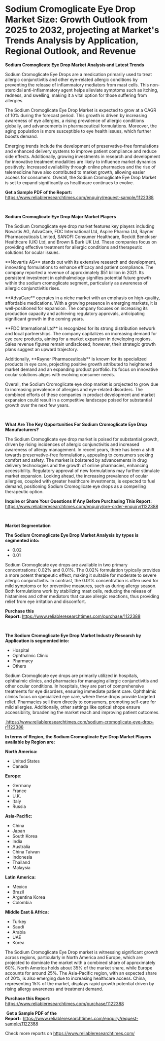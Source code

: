 <p><h1>Sodium Cromoglicate Eye Drop Market Size: Growth Outlook from 2025 to 2032, projecting at Market's Trends Analysis by Application, Regional Outlook, and Revenue</h1></p><p><strong>Sodium Cromoglicate Eye Drop Market Analysis and Latest Trends</strong></p>
<p><p>Sodium Cromoglicate Eye Drops are a medication primarily used to treat allergic conjunctivitis and other eye-related allergic conditions by preventing the release of inflammatory mediators from mast cells. This non-steroidal anti-inflammatory agent helps alleviate symptoms such as itching, redness, and swelling, making it a vital option for those suffering from allergies.</p><p>The Sodium Cromoglicate Eye Drop Market is expected to grow at a CAGR of 10% during the forecast period. This growth is driven by increasing awareness of eye allergies, a rising prevalence of allergic conditions globally, and advancements in pharmaceutical formulations. Moreover, the aging population is more susceptible to eye health issues, which further boosts demand.</p><p>Emerging trends include the development of preservative-free formulations and enhanced delivery systems to improve patient compliance and reduce side effects. Additionally, growing investments in research and development for innovative treatment modalities are likely to influence market dynamics positively. Increased availability through online pharmacies and the rise of telemedicine have also contributed to market growth, allowing easier access for consumers. Overall, the Sodium Cromoglicate Eye Drop Market is set to expand significantly as healthcare continues to evolve.</p></p>
<p><strong>Get a Sample PDF of the Report:&nbsp;</strong> <a href="https://www.reliableresearchtimes.com/enquiry/request-sample/1122388?utm_campaign=3287&utm_medium=2&utm_source=Github&utm_content=ia&utm_term=08032025&utm_id=sodium-cromoglicate-eye-drop">https://www.reliableresearchtimes.com/enquiry/request-sample/1122388</a></p>
<p>&nbsp;</p>
<p><strong>Sodium Cromoglicate Eye Drop Major Market Players</strong></p>
<p><p>The Sodium Cromoglicate eye drop market features key players including Novartis AG, AdvaCare, FDC International Ltd, Aspire Pharma Ltd, Rayner Pharmaceuticals Limited, SANOFI Consumer Healthcare, Reckitt Benckiser Healthcare (UK) Ltd, and Brown & Burk UK Ltd. These companies focus on providing effective treatment for allergic conditions and therapeutic solutions for ocular issues.</p><p>**Novartis AG** stands out with its extensive research and development, innovating formulations to enhance efficacy and patient compliance. The company reported a revenue of approximately $51 billion in 2021. Its persistent investment in ophthalmology signifies potential future growth within the sodium cromoglicate segment, particularly as awareness of allergic conjunctivitis rises.</p><p>**AdvaCare** operates in a niche market with an emphasis on high-quality, affordable medications. With a growing presence in emerging markets, it is well-positioned for expansion. The company focuses on increasing its production capacity and achieving regulatory approvals, anticipating significant growth in the coming years.</p><p>**FDC International Ltd** is recognized for its strong distribution network and local partnerships. The company capitalizes on increasing demand for eye care products, aiming for a market expansion in developing regions. Sales revenue figures remain undisclosed; however, their strategic growth plans suggest an upward trajectory.</p><p>Additionally, **Rayner Pharmaceuticals** is known for its specialized products in eye care, projecting positive growth attributed to heightened market demand and an expanding product portfolio. Its focus on innovative ocular solutions aligns with evolving consumer needs.</p><p>Overall, the Sodium Cromoglicate eye drop market is projected to grow due to increasing prevalence of allergies and eye-related disorders. The combined efforts of these companies in product development and market expansion could result in a competitive landscape poised for substantial growth over the next few years.</p></p>
<p>&nbsp;</p>
<p><strong>What Are The Key Opportunities For Sodium Cromoglicate Eye Drop Manufacturers?</strong></p>
<p><p>The Sodium Cromoglicate eye drop market is poised for substantial growth, driven by rising incidences of allergic conjunctivitis and increased awareness of allergy management. In recent years, there has been a shift towards preservative-free formulations, appealing to consumers seeking comfort and safety. The market is bolstered by advancements in drug delivery technologies and the growth of online pharmacies, enhancing accessibility. Regulatory approval of new formulations may further stimulate market expansion. Looking ahead, the increasing prevalence of ocular allergies, coupled with greater healthcare investments, is expected to fuel demand, positioning Sodium Cromoglicate eye drops as a compelling therapeutic option.</p></p>
<p><strong>Inquire or Share Your Questions If Any Before Purchasing This Report:</strong> <a href="https://www.reliableresearchtimes.com/enquiry/pre-order-enquiry/1122388?utm_campaign=3287&utm_medium=2&utm_source=Github&utm_content=ia&utm_term=08032025&utm_id=sodium-cromoglicate-eye-drop">https://www.reliableresearchtimes.com/enquiry/pre-order-enquiry/1122388</a></p>
<p>&nbsp;</p>
<p><strong>Market Segmentation</strong></p>
<p><strong>The Sodium Cromoglicate Eye Drop Market Analysis by types is segmented into:</strong></p>
<p><ul><li>0.02</li><li>0.01</li></ul></p>
<p><p>Sodium Cromoglicate eye drops are available in two primary concentrations: 0.02% and 0.01%. The 0.02% formulation typically provides a more potent therapeutic effect, making it suitable for moderate to severe allergic conjunctivitis. In contrast, the 0.01% concentration is often used for mild symptoms or for preventive measures, such as during allergy season. Both formulations work by stabilizing mast cells, reducing the release of histamines and other mediators that cause allergic reactions, thus providing relief from eye irritation and discomfort.</p></p>
<p><strong>Purchase this Report:&nbsp;</strong><a href="https://www.reliableresearchtimes.com/purchase/1122388?utm_campaign=3287&utm_medium=2&utm_source=Github&utm_content=ia&utm_term=08032025&utm_id=sodium-cromoglicate-eye-drop">https://www.reliableresearchtimes.com/purchase/1122388</a></p>
<p>&nbsp;</p>
<p><strong>The Sodium Cromoglicate Eye Drop Market Industry Research by Application is segmented into:</strong></p>
<p><ul><li>Hospital</li><li>Ophthalmic Clinic</li><li>Pharmacy</li><li>Others</li></ul></p>
<p><p>Sodium Cromoglicate eye drops are primarily utilized in hospitals, ophthalmic clinics, and pharmacies for managing allergic conjunctivitis and other ocular conditions. In hospitals, they are part of comprehensive treatments for eye disorders, ensuring immediate patient care. Ophthalmic clinics focus on specialized eye care, where these drops provide targeted relief. Pharmacies sell them directly to consumers, promoting self-care for mild allergies. Additionally, other settings like optical shops ensure accessibility, broadening the market reach and improving patient outcomes.</p></p>
<p><a href="https://www.reliableresearchtimes.com/sodium-cromoglicate-eye-drop-r1122388?utm_campaign=3287&utm_medium=2&utm_source=Github&utm_content=ia&utm_term=08032025&utm_id=sodium-cromoglicate-eye-drop">&nbsp;https://www.reliableresearchtimes.com/sodium-cromoglicate-eye-drop-r1122388</a></p>
<p><strong>In terms of Region, the Sodium Cromoglicate Eye Drop Market Players available by Region are:</strong></p>
<p>
    <p> <strong> North America: </strong>
        <ul>
            <li>United States</li>
            <li>Canada</li>
        </ul>
        </p> 
    <p> <strong> Europe: </strong>
        <ul>
            <li>Germany</li>
            <li>France</li>
            <li>U.K.</li>
            <li>Italy</li>
            <li>Russia</li>
        </ul>
        </p> 
    <p> <strong> Asia-Pacific: </strong>
        <ul>
            <li>China</li>
            <li>Japan</li>
            <li>South Korea</li>
            <li>India</li>
            <li>Australia</li>
            <li>China Taiwan</li>
            <li>Indonesia</li>
            <li>Thailand</li>
            <li>Malaysia</li>
        </ul>
        </p> 
    <p> <strong> Latin America: </strong>
        <ul>
            <li>Mexico</li>
            <li>Brazil</li>
            <li>Argentina Korea</li>
            <li>Colombia</li>
        </ul>
        </p> 
    <p> <strong> Middle East & Africa: </strong>
        <ul>
            <li>Turkey</li>
            <li>Saudi</li>
            <li>Arabia</li>
            <li>UAE</li>
            <li>Korea</li>
        </ul>
    </p>
    </p>
<p><p>The Sodium Cromoglicate Eye Drop market is witnessing significant growth across regions, particularly in North America and Europe, which are projected to dominate the market with a combined share of approximately 60%. North America holds about 35% of the market share, while Europe accounts for around 25%. The Asia-Pacific region, with an expected share of 20%, is also emerging due to increasing healthcare access. China, representing 15% of the market, displays rapid growth potential driven by rising allergy awareness and treatment demand.</p></p>
<p><strong>Purchase this Report: </strong><a href="https://www.reliableresearchtimes.com/purchase/1122388?utm_campaign=3287&utm_medium=2&utm_source=Github&utm_content=ia&utm_term=08032025&utm_id=sodium-cromoglicate-eye-drop">https://www.reliableresearchtimes.com/purchase/1122388</a></p>
<p>&nbsp;<strong>Get a Sample PDF of the Report:&nbsp;&nbsp;</strong><a href="https://www.reliableresearchtimes.com/enquiry/request-sample/1122388?utm_campaign=3287&utm_medium=2&utm_source=Github&utm_content=ia&utm_term=08032025&utm_id=sodium-cromoglicate-eye-drop">https://www.reliableresearchtimes.com/enquiry/request-sample/1122388</a></p>
<p><strong></strong></p>
<p>Check more reports on <a href="https://www.reliableresearchtimes.com/?utm_campaign=3287&utm_medium=2&utm_source=Github&utm_content=ia&utm_term=08032025&utm_id=sodium-cromoglicate-eye-drop">https://www.reliableresearchtimes.com/</a></p>